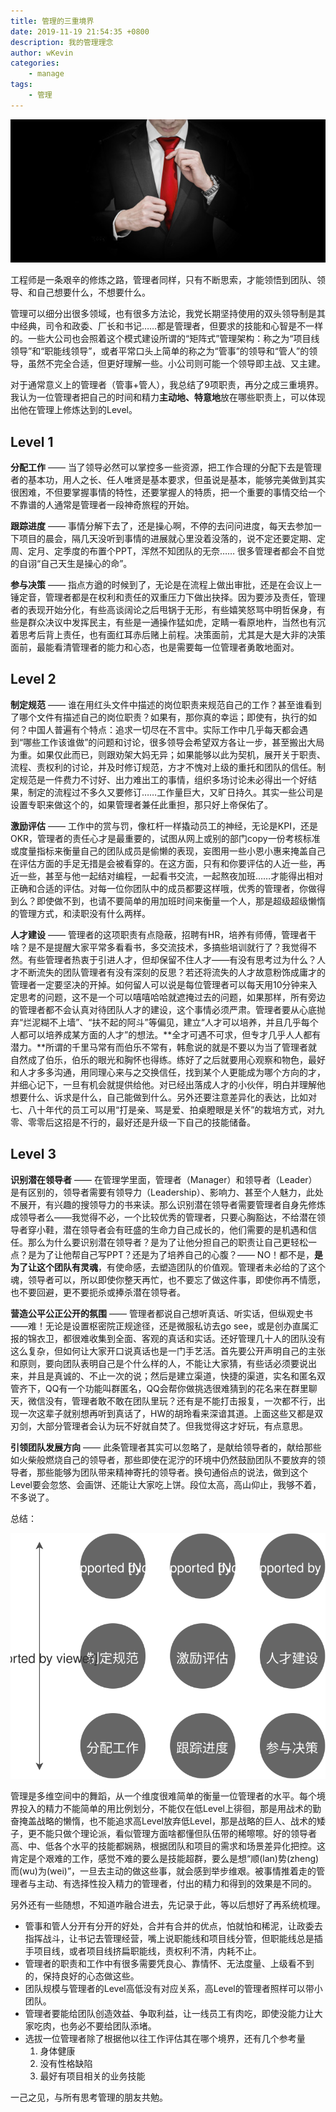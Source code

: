 ```yaml
---
title: 管理的三重境界
date: 2019-11-19 21:54:35 +0800
description: 我的管理理念
author: wKevin
categories: 
    - manage
tags:
    - 管理
---
```


![](/images/posts/2019-11-19-manage.3x3/freepik.jpg)

工程师是一条艰辛的修炼之路，管理者同样，只有不断思索，才能领悟到团队、领导、和自己想要什么，不想要什么。

管理可以细分出很多领域，也有很多方法论，我党长期坚持使用的双头领导制是其中经典，司令和政委、厂长和书记……都是管理者，但要求的技能和心智是不一样的。一些大公司也会照着这个模式建设所谓的“矩阵式”管理架构：称之为“项目线领导”和“职能线领导”，或者平常口头上简单的称之为“管事”的领导和“管人”的领导，虽然不完全合适，但更好理解一些。小公司则可能一个领导即主战、又主建。

对于通常意义上的管理者（管事+管人），我总结了9项职责，再分之成三重境界。我认为一位管理者把自己的时间和精力**主动地、特意地**放在哪些职责上，可以体现出他在管理上修炼达到的Level。

## Level 1

**分配工作** —— 当了领导必然可以掌控多一些资源，把工作合理的分配下去是管理者的基本功，用人之长、任人唯贤是基本要求，但虽说是基本，能够完美做到其实很困难，不但要掌握事情的特性，还要掌握人的特质，把一个重要的事情交给一个不靠谱的人通常是管理者一段神奇旅程的开始。

**跟踪进度** —— 事情分解下去了，还是操心啊，不停的去问问进度，每天去参加一下项目的晨会，隔几天没听到事情的进展就心里没着没落的，说不定还要定期、定周、定月、定季度的布置个PPT，浑然不知团队的无奈…… 很多管理者都会不自觉的自诩“自己天生是操心的命”。

**参与决策** —— 指点方遒的时候到了，无论是在流程上做出审批，还是在会议上一锤定音，管理者都是在权利和责任的双重压力下做出抉择。因为要涉及责任，管理者的表现开始分化，有些高谈阔论之后甩锅于无形，有些嬉笑怒骂中明哲保身，有些是群众决议中发挥民主，有些是一通操作猛如虎，定睛一看原地杵，当然也有沉着思考后背上责任，也有面红耳赤后赌上前程。决策面前，尤其是大是大非的决策面前，最能看清管理者的能力和心态，也是需要每一位管理者勇敢地面对。

## Level 2

**制定规范** —— 谁在用红头文件中描述的岗位职责来规范自己的工作？甚至谁看到了哪个文件有描述自己的岗位职责？如果有，那你真的幸运；即使有，执行的如何？中国人普遍有个特点：追求一切尽在不言中。实际工作中几乎每天都会遇到“哪些工作该谁做”的问题和讨论，很多领导会希望双方各让一步，甚至搬出大局为重。如果仅此而已，则跟劝架大妈无异；如果能够以此为契机，展开关于职责、流程、责权利的讨论，并及时修订规范，方才不愧对上级的重托和团队的信任。制定规范是一件费力不讨好、出力难出工的事情，组织多场讨论未必得出一个好结果，制定的流程过不多久又要修订……工作量巨大，又旷日持久。其实一些公司是设置专职来做这个的，如果管理者兼任此重担，那只好上帝保佑了。

**激励评估** —— 工作中的赏与罚，像杠杆一样撬动员工的神经，无论是KPI，还是OKR，管理者的责任心才是最重要的，试图从网上或别的部门copy一份考核标准或度量指标来衡量自己的团队成员是偷懒的表现，妄图用一些小恩小惠来掩盖自己在评估方面的手足无措是会被看穿的。在这方面，只有和你要评估的人近一些，再近一些，甚至与他一起结对编程，一起看书交流，一起熬夜加班……才能得出相对正确和合适的评估。对每一位你团队中的成员都要这样哦，优秀的管理者，你做得到么？即使做不到，也请不要简单的用加班时间来衡量一个人，那是超级超级懒惰的管理方式，和渎职没有什么两样。

**人才建设** —— 管理者的这项职责有点隐蔽，招聘有HR，培养有师傅，管理者干啥？是不是提醒大家平常多看看书，多交流技术，多搞些培训就行了？我觉得不然。有些管理者热衷于引进人才，但却保留不住人才——有没有思考过为什么？人才不断流失的团队管理者有没有深刻的反思？若还将流失的人才故意粉饰成庸才的管理者一定要坚决的开掉。如何留人可以说是每位管理者可以每天用10分钟来入定思考的问题，这不是一个可以嘻嘻哈哈就遮掩过去的问题，如果那样，所有旁边的管理者都不会认真对待团队人才的建设，这个事情必须严肃。管理者要从心底抛弃“烂泥糊不上墙”、“扶不起的阿斗”等偏见，建立“人才可以培养，并且几乎每个人都可以培养成某方面的人才”的想法。**全才可遇不可求，但专才几乎人人都有潜力。**所谓的千里马常有而伯乐不常有，韩愈说的就是不要以为当了管理者就自然成了伯乐，伯乐的眼光和胸怀也得练。练好了之后就要用心观察和物色，最好和人才多多沟通，用同理心来与之交换信任，找到某个人更能成为哪个方向的才，并细心记下，一旦有机会就提供给他。对已经出落成人才的小伙伴，明白并理解他想要什么、诉求是什么，自己能做到什么。另外还要注意差异化的表达，比如对七、八十年代的员工可以用“打是亲、骂是爱、拍桌瞪眼是关怀”的栽培方式，对九零、零零后这招是不行的，最好还是升级一下自己的技能储备。

## Level 3

**识别潜在领导者** —— 在管理学里面，管理者（Manager）和领导者（Leader）是有区别的，领导者需要有领导力（Leadership）、影响力、甚至个人魅力，此处不展开，有兴趣的搜领导力的书来读。那么识别潜在领导者需要管理者自身先修炼成领导者么——我觉得不必，一个比较优秀的管理者，只要心胸豁达，不给潜在领导者穿小鞋，潜在领导者会有旺盛的生命力自己成长的，他们需要的是机遇和信任。那么为什么要识别潜在领导者？是为了让他分担自己的职责让自己更轻松一点？是为了让他帮自己写PPT？还是为了培养自己的心腹？—— NO！都不是，**是为了让这个团队有灵魂**，有使命感，去塑造团队的价值观。管理者未必给的了这个魂，领导者可以，所以即使你整天再忙，也不要忘了做这件事，即使你再不情愿，也不要回避，更不要扼杀或捧杀潜在领导者。

**营造公平公正公开的氛围** —— 管理者都说自己想听真话、听实话，但纵观史书——难！无论是设置枢密院正规途径，还是微服私访去go see，或是创办直属汇报的锦衣卫，都很难收集到全面、客观的真话和实话。还好管理几十人的团队没有这么复杂，但如何让大家开口说真话也是一门手艺活。首先要公开声明自己的主张和原则，要向团队表明自己是个什么样的人，不能让大家猜，有些话必须要说出来，并且是真诚的、不止一次的说；然后是建立渠道，快捷的渠道，实名和匿名双管齐下，QQ有一个功能叫群匿名，QQ会帮你做挑选很难猜到的花名来在群里聊天，微信没有，管理者敢不敢在团队里玩？还有是不能打击报复，一次都不行，出现一次这辈子就别想再听到真话了，HW的胡玲看来深谙其道。上面这些又都是双刃剑，大部分管理者会认为玩不好就自焚了。但我觉得这才好玩，有点意思。

**引领团队发展方向** —— 此条管理者其实可以忽略了，是献给领导者的，献给那些如火柴般燃烧自己的领导者，那些即使在泥泞的环境中仍然鼓励团队不要放弃的领导者，那些能够为团队带来精神寄托的领导者。换句通俗点的说法，做到这个Level要会忽悠、会画饼、还能让大家吃上饼。段位太高，高山仰止，我够不着，不多说了。

总结：

![](/images/posts/2019-11-19-manage.3x3/manage.level.svg)

管理是多维空间中的舞蹈，从一个维度很难简单的衡量一位管理者的水平。每个境界投入的精力不能简单的用比例划分，不能仅在低Level上徘徊，那是用战术的勤奋掩盖战略的懒惰，也不能追求高Level放弃低Level，那是战略的巨人、战术的矮子，更不能只做个理论派，看似管理方面啥都懂但队伍带的稀嚓嚓。好的领导者高、中、低各个水平的技能都娴熟，根据团队和项目的需求和场景差异化把控。这肯定是个艰难的工作，感觉不难的要么是技能超群，要么是想“顺(lan)势(zheng)而(wu)为(wei)”，一旦去主动的做这些事，就会感到举步维艰。被事情推着走的管理者与主动、有选择性投入精力的管理者，付出的精力和得到的效果是不同的。

另外还有一些随想，不知道咋融合进去，先记录于此，等以后想好了再系统梳理。

- 管事和管人分开有分开的好处，合并有合并的优点，怕就怕和稀泥，让政委去指挥战斗，让书记去管理经营，嘴上说职能线和项目线分管，但职能线总是插手项目线，或者项目线挤扁职能线，责权利不清，内耗不止。
- 管理者的职责和工作中有很多需要凭良心、靠情怀、无法度量、上级看不到的，保持良好的心态做这些。
- 团队规模与管理者的Level高低没有对应关系，高Level的管理者照样可以带小团队。
- 管理者要能给团队创造效益、争取利益，让一线员工有肉吃，即使没能力让大家吃肉，也务必不要给团队添堵。
- 选拔一位管理者除了根据他以往工作评估其在哪个境界，还有几个参考量
    1. 身体健康
    2. 没有性格缺陷
    3. 最好有项目相关的业务技能

一己之见，与所有思考管理的朋友共勉。